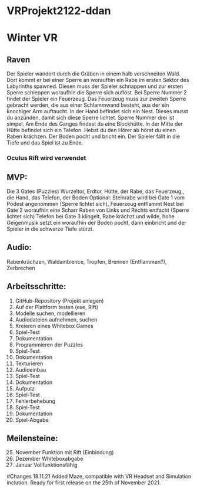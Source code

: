 # VRProjekt2122-ddan

# Winter VR

## Raven


Der Spieler wandert durch die Gräben in einem halb verschneiten Wald.
Dort kommt er bei einer Sperre an woraufhin ein Rabe im ersten Sektor des Labyrinths spawned. Diesen muss der Spieler schnappen und zur ersten Sperre schleppen woraufhin die Sperre sich auflöst.
Bei Sperre Nummer 2 findet der Spieler ein Feuerzeug. Das Feuerzeug muss zur zweiten Sperre gebracht werden, die aus einer Schlammwand besteht, aus der ein knochiger Arm auftaucht. In der Hand befindet sich ein Nest. Dieses musst du anzünden, damit sich diese Sperre lichtet.
Sperre Nummer drei ist simpel. Am Ende des Ganges findest du eine Blockhütte. In der Mitte der Hütte befindet sich ein Telefon. Hebst du den Hörer ab hörst du einen Raben krächzen.
Der Boden pocht und bricht ein. Der Spieler fällt in die Tiefe und das Spiel ist zu Ende.


### Oculus Rift wird verwendet

## MVP: 
Die 3 Gates (Puzzles) Wurzeltor, Erdtor, Hütte, der Rabe, das Feuerzeug,, die Hand, das Telefon, der Boden
Optional: Steinrabe wird bei Gate 1 vom Podest angenommen (Sperre lichtet sich), Feuerzeug entflammt Nest bei Gate 2 woraufhin eine Scharr Raben von Links und Rechts entfacht (Sperre lichtet sich)
Telefon bei Gate 3 klingelt, Rabe krächzt und wilde, hohe Geigenmusik setzt ein woraufhin der Boden pocht, dann einbricht und der Spieler in die schwarze Tiefe stürzt.

## Audio: 
Rabenkrächzen, Waldambience, Tropfen, Brennen (Entflammen?), Zerbrechen

## Arbeitsschritte:
1.	GitHub-Repository (Projekt anlegen)
2.	Auf der Plattform testen (exe, Rift)
3.	Modelle suchen, modellieren
4.	Audiodateien aufnehmen, suchen
5.	Kreieren eines Whitebox Games
6.	Spiel-Test
7.	Dokumentation
8.	Programmieren der Puzzles
9.	Spiel-Test
10.	Dokumentation
11.	Texturieren
12.	Audioeinbau
13.	Spiel-Test
14.	Dokumentation
15.	Aufputz
16.	Spiel-Test
17.	Fehlerbehebung
18.	Spiel-Test
19.	Dokumentation
20.	Spiel-Abgabe

## Meilensteine:
25. November Funktion mit Rift (Einbindung)
23. Dezember Whiteboxabgabe
20. Januar Vollfunktionsfähig

#Changes
18.11.21 Added Maze, compatible with VR Headset and Simulation inclution. Ready for first release on the 25th of November 2021.
